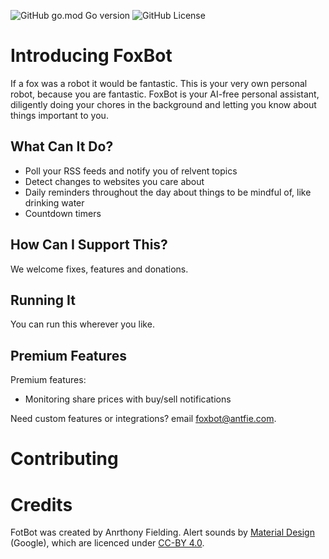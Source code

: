 ![GitHub go.mod Go version](https://img.shields.io/github/go-mod/go-version/antfie/FoxBot)
![GitHub License](https://img.shields.io/github/license/antfie/FoxBot)

# Introducing FoxBot

If a fox was a robot it would be fantastic. This is your very own personal robot, because you are fantastic. FoxBot is your AI-free personal assistant, diligently doing your chores in the background and letting you know about things important to you.

## What Can It Do?

* Poll your RSS feeds and notify you of relvent topics
* Detect changes to websites you care about
* Daily reminders throughout the day about things to be mindful of, like drinking water
* Countdown timers

## How Can I Support This?

We welcome fixes, features and donations.

## Running It

You can run this wherever you like.

## Premium Features

Premium features:

- Monitoring share prices with buy/sell notifications

Need custom features or integrations? email foxbot@antfie.com. 

# Contributing

# Credits

FotBot was created by Anrthony Fielding. Alert sounds by [Material Design](https://m2.material.io/design/sound/sound-resources.html) (Google), which are licenced under [CC-BY 4.0](https://creativecommons.org/licenses/by/4.0/legalcode).
